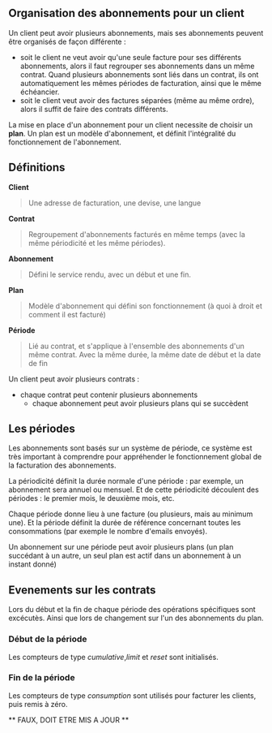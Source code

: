 ## Organisation des abonnements pour un client

Un client peut avoir plusieurs abonnements, mais ses abonnements peuvent être organisés de façon différente :

- soit le client ne veut avoir qu'une seule facture pour ses différents abonnements, alors il faut regrouper ses abonnements dans un même contrat. Quand plusieurs abonnements sont liés dans un contrat, ils ont automatiquement les mêmes périodes de facturation, ainsi que le même échéancier.
- soit le client veut avoir des factures séparées (même au même ordre), alors il suffit de faire des contrats différents.

La mise en place d'un abonnement pour un client necessite de choisir un **plan**. Un plan est un modèle d'abonnement, et définit l'intégralité du fonctionnement de l'abonnement.

## Définitions

**Client**

> Une adresse de facturation, une devise, une langue

**Contrat**

> Regroupement d'abonnements facturés en même temps (avec la même périodicité et les même périodes).

**Abonnement**

> Défini le service rendu, avec un début et une fin.

**Plan**

> Modèle d'abonnement qui défini son fonctionnement (à quoi à droit et comment il est facturé)

**Période**

> Lié au contrat, et s'applique à l'ensemble des abonnements d'un même contrat. Avec la même durée, la même date de début et la date de fin

Un client peut avoir plusieurs contrats :

- chaque contrat peut contenir plusieurs abonnements
  - chaque abonnement peut avoir plusieurs plans qui se succèdent



## Les périodes

Les abonnements sont basés sur un système de période, ce système est très important à comprendre pour appréhender le fonctionnement global de la facturation des abonnements.

La périodicité définit la durée normale d'une période : par exemple, un abonnement sera annuel ou mensuel. Et de cette périodicité découlent des périodes : le premier mois, le deuxième mois, etc.

Chaque période donne lieu à une facture (ou plusieurs, mais au minimum une). Et la période définit la durée de référence concernant toutes les consommations (par exemple le nombre d'emails envoyés).

Un abonnement sur une période peut avoir plusieurs plans (un plan succédant à un autre, un seul plan est actif dans un abonnement à un instant donné)

## Evenements sur les contrats

Lors du début et la fin de chaque période des opérations spécifiques sont excécutès. Ainsi que lors de changement sur l'un des abonnements du plan.

### Début de la période

Les compteurs de type *cumulative*,*limit* et *reset* sont initialisés.

### Fin de la période

Les compteurs de type *consumption* sont utilisés pour facturer les clients, puis remis à zéro.

** FAUX, DOIT ETRE MIS A JOUR **